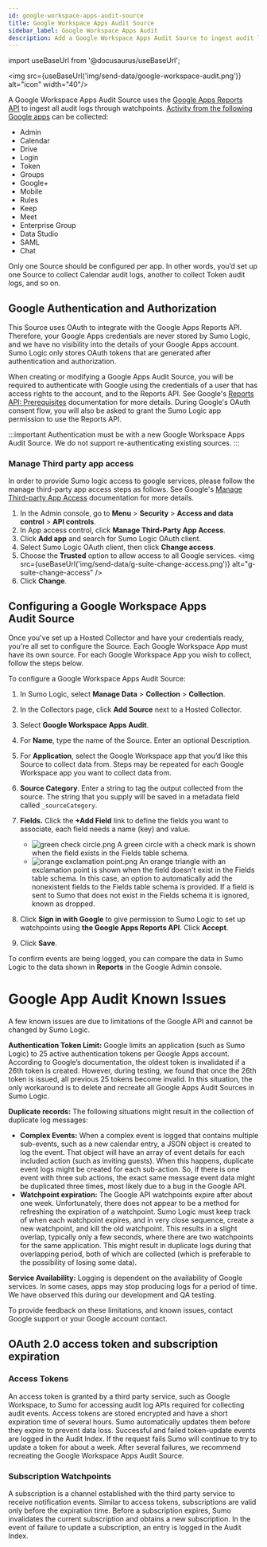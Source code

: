 ```yaml
---
id: google-workspace-apps-audit-source
title: Google Workspace Apps Audit Source
sidebar_label: Google Workspace Apps Audit
description: Add a Google Workspace Apps Audit Source to ingest audit logs from Google apps.
---
```


import useBaseUrl from '@docusaurus/useBaseUrl';

<img src={useBaseUrl('img/send-data/google-workspace-audit.png')} alt="icon" width="40"/>

A Google Workspace Apps Audit Source uses the [Google Apps Reports API](https://developers.google.com/admin-sdk/reports/v1/get-start/getting-started) to ingest all audit logs through watchpoints. [Activity from the following Google apps](https://developers.google.com/admin-sdk/reports/v1/reference/activities/list) can be collected:

 * Admin
 * Calendar
 * Drive
 * Login
 * Token
 * Groups
 * Google+
 * Mobile
 * Rules
 * Keep
 * Meet
 * Enterprise Group
 * Data Studio
 * SAML
 * Chat


Only one Source should be configured per app. In other words, you’d set up one Source to collect Calendar audit logs, another to collect Token audit logs, and so on.

## Google Authentication and Authorization

This Source uses OAuth to integrate with the Google Apps Reports API. Therefore, your Google Apps credentials are never stored by Sumo Logic, and we have no visibility into the details of your Google Apps account. Sumo Logic only stores OAuth tokens that are generated after authentication and authorization.

When creating or modifying a Google Apps Audit Source, you will be required to authenticate with Google using the credentials of a user that has access rights to the account, and to the Reports API. See Google's [Reports API: Prerequisites](https://developers.google.com/admin-sdk/reports/v1/guides/prerequisites) documentation for more details. During Google's OAuth consent flow, you will also be asked to grant the Sumo Logic app permission to use the Reports API.

:::important
Authentication must be with a new Google Workspace Apps Audit Source. We do not support re-authenticating existing sources.
:::

### Manage Third party app access
In order to provide Sumo logic access to google services, please follow the manage third-party app access steps as follows. See Google's [Manage Third-party App Access](https://support.google.com/a/answer/7281227#zippy=%2Cstep-manage-third-party-app-access-to-google-services-add-apps) documentation for more details.
1. In the Admin console, go to **Menu** > **Security** > **Access and data control** > **API controls**.
1. In App access control, click **Manage Third-Party App Access**.
1. Click **Add app** and search for Sumo Logic OAuth client.
1. Select Sumo Logic OAuth client, then click **Change access**.
1. Choose the **Trusted** option to allow access to all Google services. <img src={useBaseUrl('img/send-data/g-suite-change-access.png')} alt="g-suite-change-access" />
1. Click **Change**.

## Configuring a Google Workspace Apps Audit Source

Once you've set up a Hosted Collector and have your credentials ready, you're all set to configure the Source. Each Google Workspace App must have its own source. For each Google Workspace App you wish to collect, follow the steps below.

To configure a Google Workspace Apps Audit Source:

1. In Sumo Logic, select **Manage Data** > **Collection** > **Collection**. 
1. In the Collectors page, click **Add Source** next to a Hosted Collector.
1. Select **Google Workspace Apps Audit**.
1. For **Name**, type the name of the Source. Enter an optional Description.
1. For **Application**, select the Google Workspace app that you’d like this Source to collect data from. Steps may be repeated for each Google Workspace app you want to collect data from.
1. **Source Category**. Enter a string to tag the output collected from the source. The string that you supply will be saved in a metadata field called `_sourceCategory`.
1. **Fields.** Click the **+Add Field** link to define the fields you want to associate, each field needs a name (key) and value.

   * ![green check circle.png](/img/reuse/green-check-circle.png) A green circle with a check mark is shown when the field exists in the Fields table schema.
   * ![orange exclamation point.png](/img/reuse/orange-exclamation-point.png) An orange triangle with an exclamation point is shown when the field doesn't exist in the Fields table schema. In this case, an option to automatically add the nonexistent fields to the Fields table schema is provided. If a field is sent to Sumo that does not exist in the Fields schema it is ignored, known as dropped.
1. Click **Sign in with Google** to give permission to Sumo Logic to set up watchpoints using **the Google Apps Reports API**. Click **Accept**.
1. Click **Save**.

To confirm events are being logged, you can compare the data in Sumo Logic to the data shown in **Reports** in the Google Admin console.

# Google App Audit Known Issues

A few known issues are due to limitations of the Google API and cannot be changed by Sumo Logic. 

**Authentication Token Limit:** Google limits an application (such as Sumo Logic) to 25 active authentication tokens per Google Apps account. According to Google’s documentation, the oldest token is invalidated if a 26th token is created. However, during testing, we found that once the 26th token is issued, all previous 25 tokens become invalid. In this situation, the only workaround is to delete and recreate all Google Apps Audit Sources in Sumo Logic.

**Duplicate records:** The following situations might result in the collection of duplicate log messages:

   * **Complex Events:** When a complex event is logged that contains multiple sub-events, such as a new calendar entry, a JSON object is created to log the event. That object will have an array of event details for each included action (such as inviting guests). When this happens, duplicate event logs might be created for each sub-action. So, if there is one event with three sub actions, the exact same message event data might be duplicated three times, most likely due to a bug in the Google API.
   * **Watchpoint expiration:** The Google API watchpoints expire after about one week. Unfortunately, there does not appear to be a method for refreshing the expiration of a watchpoint. Sumo Logic must keep track of when each watchpoint expires, and in very close sequence, create a new watchpoint, and kill the old watchpoint. This results in a slight overlap, typically only a few seconds, where there are two watchpoints for the same application. This might result in duplicate logs during that overlapping period, both of which are collected (which is preferable to the possibility of losing some data).

**Service Availability:** Logging is dependent on the availability of Google services. In some cases, apps may stop producing logs for a period of time. We have observed this during our development and QA testing.

To provide feedback on these limitations, and known issues, contact Google support or your Google account contact.

## OAuth 2.0 access token and subscription expiration

### Access Tokens

An access token is granted by a third party service, such as Google Workspace, to Sumo for accessing audit log APIs required for collecting audit events. Access tokens are stored encrypted and have a short expiration time of several hours. Sumo automatically updates them before they expire to prevent data loss. Successful and failed token-update events are logged in the Audit Index. If the request fails Sumo will continue to try to update a token for about a week. After several failures, we recommend recreating the Google Workspace Apps Audit Source.

### Subscription Watchpoints

A subscription is a channel established with the third party service to receive notification events. Similar to access tokens, subscriptions are valid only before the expiration time. Before a subscription expires, Sumo invalidates the current subscription and obtains a new subscription. In the event of failure to update a subscription, an entry is logged in the Audit Index.

